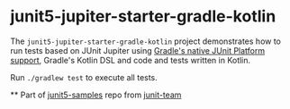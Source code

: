 # junit5-jupiter-starter-gradle-kotlin

The `junit5-jupiter-starter-gradle-kotlin` project demonstrates how to run tests based on
JUnit Jupiter using [Gradle's native JUnit Platform support], Gradle's Kotlin DSL
and code and tests written in Kotlin.

[Gradle's native JUnit Platform support]: https://docs.gradle.org/current/userguide/java_testing.html#using_junit5

Run `./gradlew test` to execute all tests.

** Part of [junit5-samples](https://github.com/junit-team/junit5-samples) repo from [junit-team](https://github.com/junit-team)